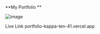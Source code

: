 **My Portfolio **

![image](https://github.com/Chandra9638/portfolio/assets/130593138/4b004815-f197-4623-b15a-5f04a2700616)


Live Link  portfolio-kappa-ten-41.vercel.app

